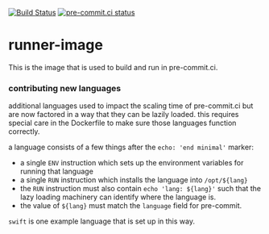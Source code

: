 [![Build Status](https://github.com/pre-commit-ci/runner-image/workflows/main/badge.svg)](https://github.com/pre-commit-ci/runner-image/actions)
[![pre-commit.ci status](https://results.pre-commit.ci/badge/github/pre-commit-ci/runner-image/master.svg)](https://results.pre-commit.ci/latest/github/pre-commit-ci/runner-image/master)

runner-image
============

This is the image that is used to build and run in pre-commit.ci.

### contributing new languages

additional languages used to impact the scaling time of pre-commit.ci but
are now factored in a way that they can be lazily loaded.  this requires
special care in the Dockerfile to make sure those languages function correctly.

a language consists of a few things after the `echo: 'end minimal'` marker:

- a single `ENV` instruction which sets up the environment variables for
  running that language
- a single `RUN` instruction which installs the language into `/opt/${lang}`
- the `RUN` instruction must also contain `echo 'lang: ${lang}'` such that
  the lazy loading machinery can identify where the language is.
- the value of `${lang}` must match the `language` field for pre-commit.

`swift` is one example language that is set up in this way.

